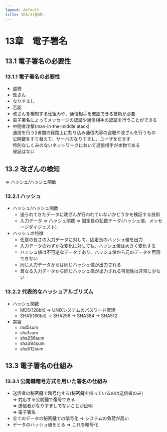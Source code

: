 ```yaml
---
layout: default
title: SEA/J(基礎) 
---
```


# 13章　電子署名

## 13.1 電子署名の必要性

### 13.1.1 電子署名の必要性

* 盗聴
* 改ざん
* なりすまし
* 否認
* 改ざんを検知する仕組みや、通信相手を確認できる技術が必要
* 電子署名によってメッセージの認証や通信相手の認証を行うことができる
* 中間者攻撃(man-in-the-middle atack)<br />
通信を行う2者間の経路上に割り込み通信内容の盗聴や改ざんを行うもの<br />
公開鍵をすり替えて、サーバのなりすまし、ユーザをだます<br />
特別なしくみのないネットワークにおいて通信相手が本物である<br />
保証はない<br />

## 13.2 改ざんの検知

=> ハッシュ/ハッシュ関数

### 13.2.1 ハッシュ

* ハッシュ/ハッシュ関数
	* 送られてきたデータに改ざんが行われていないかどうかを検証する技術
	* 入力データ => ハッシュ関数 => 固定長の乱数データ(ハッシュ値、メッセージダイジェスト)
* ハッシュの特徴
	* 任意の長さの入力データに対して、固定長のハッシュ値を出力
	* 入力データのわずかな変化に対しても、ハッシュ値は大きく変化する
	* ハッシュ値は不可逆なデータであり、ハッシュ値から元のデータを再現できない
	* 同じ入力データからは同じハッシュ値が出力される
	* 異なる入力データから同じハッシュ値が出力される可能性は非常に少ない

### 13.2.2 代表的なハッシュアルゴリズム

* ハッシュ関数
	* MD5(128bit) => UNIXシステムのパスワード管理
	* SHA1(160bit) -> SHA256 -> SHA384 -> SHA512
* 実習
	* md5sum
	* sha1sum
	* sha256sum
	* sha384sum
	* sha512sum

## 13.3 電子署名の仕組み

### 13.3.1 公開鍵暗号方式を用いた署名の仕組み

* 送信者の秘密鍵で暗号化する(秘密鍵を持っているのは送信者のみ)<br />
=> 対応する公開鍵で復号できる<br /> 
=> 送信者がなりすましでないことが証明<br />
=> 電子署名
* 全てのデータの秘密鍵での暗号化 => システムの負荷が高い
* データのハッシュ値をとる => これを暗号化
